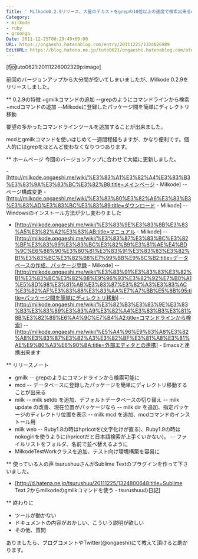 ```yaml
---
Title: ' Milkode0.2.9リリース、大量のテキストをgrepの10倍以上の速度で検索出来るgmilkコマンドを追加'
Category:
- milkode
- ruby
- groonga
Date: 2011-12-25T00:29:49+09:00
URL: https://ongaeshi.hatenablog.com/entry/20111225/1324826989
EditURL: https://blog.hatena.ne.jp/tuto0621/ongaeshi.hatenablog.com/atom/entry/6435922169449192719
---
```


[f:id:tuto0621:20111226002329p:image]

前回のバージョンアップから大分間が空いてしまいましたが、Milkode 0.2.9をリリースしました。

** 0.2.9の特徴
+gmilkコマンドの追加
--grepのようにコマンドラインから検索
+mcdコマンドの追加
--Milkodeに登録したパッケージ間を簡単にディレクトリ移動

要望の多かったコマンドラインツールを追加することが出来ました。

mcdとgmilkコマンドを使いはじめて一週間程経ちますが、かなり便利です。個人的にはgrepをほとんど使わなくなりつつあります。

** ホームページ
今回のバージョンアップに合わせて大幅に更新しました。

-[http://milkode.ongaeshi.me/wiki/%E3%83%A1%E3%82%A4%E3%83%B3%E3%83%9A%E3%83%BC%E3%82%B8:title=メインページ - Milkode]
-- ページ構成変更
-[http://milkode.ongaeshi.me/wiki/%E3%83%80%E3%82%A6%E3%83%B3%E3%83%AD%E3%83%BC%E3%83%89:title=ダウンロード - Milkode]
-- Windowsのインストール方法が少し変わりました
- [http://milkode.ongaeshi.me/wiki/%E3%83%9E%E3%83%8B%E3%83%A5%E3%82%A2%E3%83%AB:title=マニュアル - Milkode]
-- [http://milkode.ongaeshi.me/wiki/%E3%83%87%E3%83%BC%E3%82%BF%E3%83%99%E3%83%BC%E3%82%B9%E3%81%AE%E4%BD%9C%E6%88%90%E3%80%81%E3%83%91%E3%83%83%E3%82%B1%E3%83%BC%E3%82%B8%E7%99%BB%E9%8C%B2:title=データベースの作成、パッケージ登録 - Milkode]
-- [http://milkode.ongaeshi.me/wiki/%E3%83%91%E3%83%83%E3%82%B1%E3%83%BC%E3%82%B8%E9%96%93%E3%82%92%E7%B0%A1%E5%8D%98%E3%81%AB%E3%83%87%E3%82%A3%E3%83%AC%E3%82%AF%E3%83%88%E3%83%AA%E7%A7%BB%E5%8B%95:title=パッケージ間を簡単にディレクトリ移動]
-- [http://milkode.ongaeshi.me/wiki/%E3%82%B3%E3%83%9E%E3%83%B3%E3%83%89%E3%83%A9%E3%82%A4%E3%83%B3%E3%81%8B%E3%82%89%E6%A4%9C%E7%B4%A2:title=コマンドラインから検索]
-- [http://milkode.ongaeshi.me/wiki/%E5%A4%96%E9%83%A8%E3%82%A8%E3%83%87%E3%82%A3%E3%82%BF%E3%81%A8%E3%81%AE%E9%80%A3%E6%90%BA:title=外部エディタとの連携] - Emacsと連携出来ます

** リリースノート
- gmilk
-- grepのようにコマンドラインから検索可能に
- mcd
-- データベースに登録したパッケージを簡単にディレクトリ移動することが出来る
- milk
-- milk setdb を追加、デフォルトデータベースの切り替え
-- milk update の改善、現在位置がパッケージなら
-- milk dir を追加、指定パッケージのディレクトリ位置を表示
-- milk mcd を追加、mcdコマンドのインストール用
- milk web
-- Ruby1.8の時はhpricotを(文字化けが直る)、Ruby1.9の時はnokogiriを使うように(hpricotだと日本語検索が上手くいかない)。
-- ファイルリストをフォルダ、名前で並べ替えるように
- MilkodeTestWorkクラスを追加、テスト向け環境構築を容易に

** 使っている人の声
tsurushuuさんがSublime Textのプラグインを作って下さいました。

- [http://d.hatena.ne.jp/tsurushuu/20111225/1324800648:title=Sublime Text 2からmilkodeのgmilkコマンドを使う - tsurushuuの日記]

** 終わりに
- ツールが動かない
- ドキュメントの内容がおかしい、こういう説明が欲しい
- その他、質問

ありましたら、ブログコメントやTwitter(@ongaeshi)にて教えて頂けると助かります。
